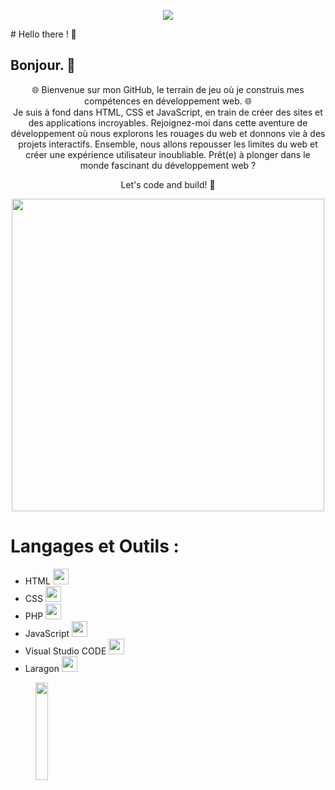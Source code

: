 
<p align="center">
<img align="center" src="https://dz03nossv7tsm.cloudfront.net/media/filer_public_thumbnails/filer_public/28/18/2818e7f4-9f12-49a1-8aac-b9428464185c/info-prog.png__1140x400_q85_crop_replace_alpha-%23FFFFFF_subsampling-2_upscale.jpg" />
</p>
# Hello there ! 🎉

## Bonjour. 🫡
<div>
  <p align="center">
    🌐 Bienvenue sur mon GitHub, le terrain de jeu où je construis mes compétences en développement web. 🌐<br> Je suis à fond dans HTML, CSS et JavaScript, en train de créer des sites et des applications incroyables. Rejoignez-moi dans cette aventure de développement où nous explorons les rouages du web et donnons vie à des projets interactifs. Ensemble, nous allons repousser les limites du web et créer une expérience utilisateur inoubliable. Prêt(e) à plonger dans le monde fascinant du développement web ? 
  
  </p>
  <p align="center">
    Let's code and build! 🚀 
  </p>
  <p align ="center">
    <img width="500px" align ="center" src="https://media.giphy.com/media/141xGebUNJWiGI/giphy.gif" />
  </p>


</div>

# Langages et Outils :

<ul>
  <li>HTML <img width ="25px" src="https://cdn.jsdelivr.net/gh/devicons/devicon/icons/html5/html5-original-wordmark.svg" />
</li>
  <li>  CSS <img width ="25px" src="https://cdn.jsdelivr.net/gh/devicons/devicon/icons/css3/css3-original-wordmark.svg" />
</li>
  
  <li> PHP <img width ="25px" src="https://cdn.jsdelivr.net/gh/devicons/devicon/icons/php/php-original.svg" />

 </li>
  <li>JavaScript  <img width ="25px" src="https://cdn.jsdelivr.net/gh/devicons/devicon/icons/javascript/javascript-original.svg" />             
  </li>
  <li>
    Visual Studio CODE <img width ="25px" src="https://cdn.jsdelivr.net/gh/devicons/devicon/icons/vscode/vscode-original.svg" />
   </li>
   <li>
     Laragon <img width="25px" src="https://seeklogo.com/images/L/laragon-logo-D8819D2A8F-seeklogo.com.png" />
   </li>
</ul>




<p align ="center" width 20%>
  <img align ="left", width="20%" src="https://media.giphy.com/media/WQD6NEEsVTvxK/giphy.gif" />
  <a href="https://media.giphy.com/media/WQD6NEEsVTvxK/giphy.gif"></a>
</p>
